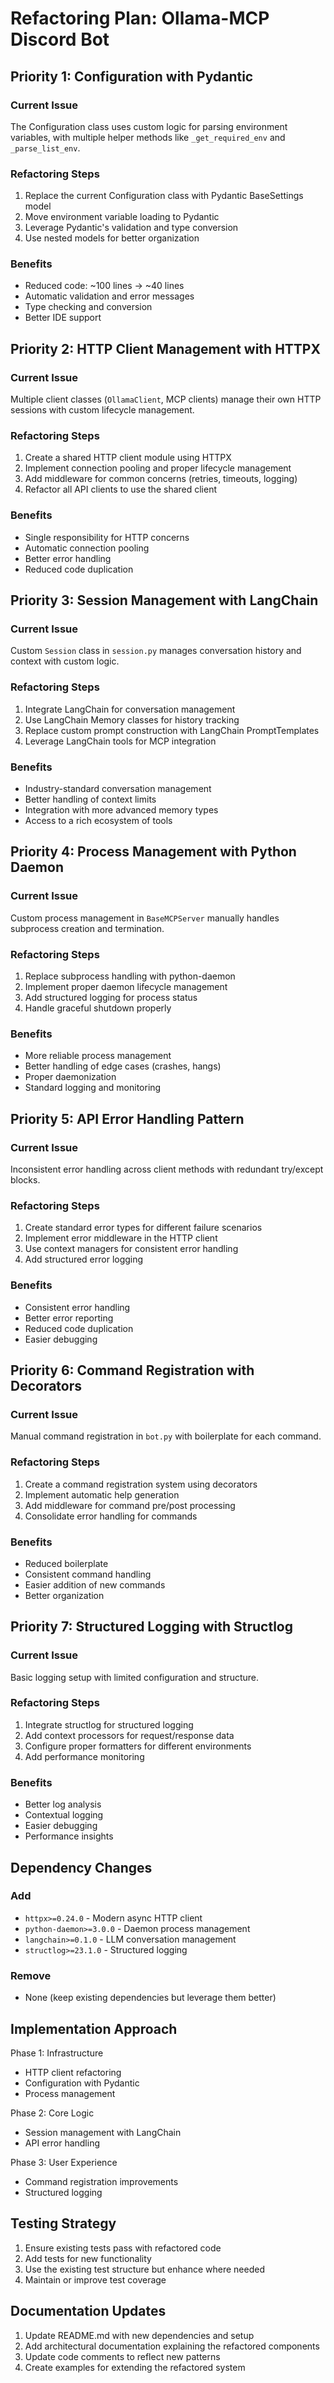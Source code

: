 # Refactoring Plan: Ollama-MCP Discord Bot

## Priority 1: Configuration with Pydantic

### Current Issue

The Configuration class uses custom logic for parsing environment variables, with multiple helper methods like `_get_required_env` and `_parse_list_env`.

### Refactoring Steps

1. Replace the current Configuration class with Pydantic BaseSettings model
2. Move environment variable loading to Pydantic
3. Leverage Pydantic's validation and type conversion
4. Use nested models for better organization

### Benefits

- Reduced code: ~100 lines → ~40 lines
- Automatic validation and error messages
- Type checking and conversion
- Better IDE support

## Priority 2: HTTP Client Management with HTTPX

### Current Issue

Multiple client classes (`OllamaClient`, MCP clients) manage their own HTTP sessions with custom lifecycle management.

### Refactoring Steps

1. Create a shared HTTP client module using HTTPX
2. Implement connection pooling and proper lifecycle management
3. Add middleware for common concerns (retries, timeouts, logging)
4. Refactor all API clients to use the shared client

### Benefits

- Single responsibility for HTTP concerns
- Automatic connection pooling
- Better error handling
- Reduced code duplication

## Priority 3: Session Management with LangChain

### Current Issue

Custom `Session` class in `session.py` manages conversation history and context with custom logic.

### Refactoring Steps

1. Integrate LangChain for conversation management
2. Use LangChain Memory classes for history tracking
3. Replace custom prompt construction with LangChain PromptTemplates
4. Leverage LangChain tools for MCP integration

### Benefits

- Industry-standard conversation management
- Better handling of context limits
- Integration with more advanced memory types
- Access to a rich ecosystem of tools

## Priority 4: Process Management with Python Daemon

### Current Issue

Custom process management in `BaseMCPServer` manually handles subprocess creation and termination.

### Refactoring Steps

1. Replace subprocess handling with python-daemon
2. Implement proper daemon lifecycle management
3. Add structured logging for process status
4. Handle graceful shutdown properly

### Benefits

- More reliable process management
- Better handling of edge cases (crashes, hangs)
- Proper daemonization
- Standard logging and monitoring

## Priority 5: API Error Handling Pattern

### Current Issue

Inconsistent error handling across client methods with redundant try/except blocks.

### Refactoring Steps

1. Create standard error types for different failure scenarios
2. Implement error middleware in the HTTP client
3. Use context managers for consistent error handling
4. Add structured error logging

### Benefits

- Consistent error handling
- Better error reporting
- Reduced code duplication
- Easier debugging

## Priority 6: Command Registration with Decorators

### Current Issue

Manual command registration in `bot.py` with boilerplate for each command.

### Refactoring Steps

1. Create a command registration system using decorators
2. Implement automatic help generation
3. Add middleware for command pre/post processing
4. Consolidate error handling for commands

### Benefits

- Reduced boilerplate
- Consistent command handling
- Easier addition of new commands
- Better organization

## Priority 7: Structured Logging with Structlog

### Current Issue

Basic logging setup with limited configuration and structure.

### Refactoring Steps

1. Integrate structlog for structured logging
2. Add context processors for request/response data
3. Configure proper formatters for different environments
4. Add performance monitoring

### Benefits

- Better log analysis
- Contextual logging
- Easier debugging
- Performance insights

## Dependency Changes

### Add

- `httpx>=0.24.0` - Modern async HTTP client
- `python-daemon>=3.0.0` - Daemon process management
- `langchain>=0.1.0` - LLM conversation management
- `structlog>=23.1.0` - Structured logging

### Remove

- None (keep existing dependencies but leverage them better)

## Implementation Approach

Phase 1: Infrastructure

- HTTP client refactoring
- Configuration with Pydantic
- Process management

Phase 2: Core Logic

- Session management with LangChain
- API error handling

Phase 3: User Experience

- Command registration improvements
- Structured logging

## Testing Strategy

1. Ensure existing tests pass with refactored code
2. Add tests for new functionality
3. Use the existing test structure but enhance where needed
4. Maintain or improve test coverage

## Documentation Updates

1. Update README.md with new dependencies and setup
2. Add architectural documentation explaining the refactored components
3. Update code comments to reflect new patterns
4. Create examples for extending the refactored system
